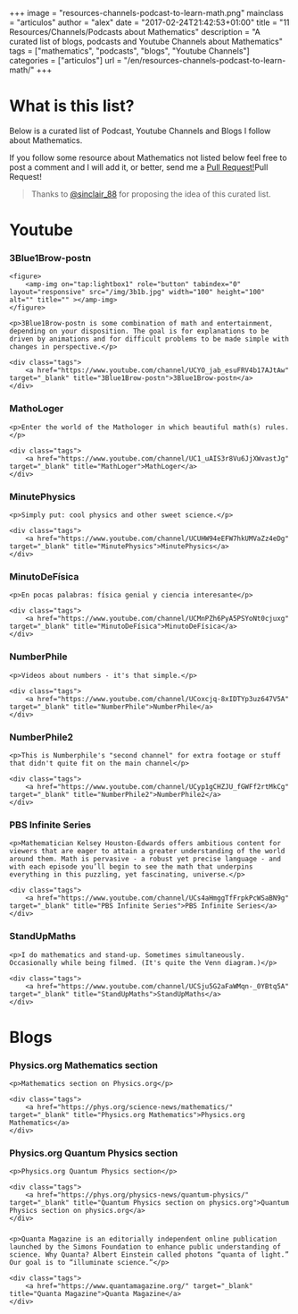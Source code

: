 +++
image = "resources-channels-podcast-to-learn-math.png"
mainclass = "articulos"
author = "alex"
date = "2017-02-24T21:42:53+01:00"
title = "11 Resources/Channels/Podcasts about Mathematics"
description = "A curated list of blogs, podcasts and Youtube Channels about Mathematics"
tags = ["mathematics", "podcasts", "blogs", "Youtube Channels"]
categories = ["articulos"]
url = "/en/resources-channels-podcast-to-learn-math/"
+++

# What is this list?

Below is a curated list of Podcast, Youtube Channels and Blogs I follow about Mathematics.

If you follow some resource about Mathematics not listed below feel free to post a comment and I will add it, or better, send me a <a href="https://github.com/algui91/algui91-hugo/edit/master/content/post/resources-channels-podcast-to-learn-math.en.md" target="_blank" title="Pull Request!">Pull Request!</a>Pull Request!

> Thanks to <a href="https://twitter.com/sinclair_88" target="_blank" title="@sinclair_88">@sinclair_88</a> for proposing the idea of this curated list.

# Youtube

<div class="row-post flex-grid">

<article class="box-item animate">
    <h3>3Blue1Brow-postn</h3>

    <figure>
        <amp-img on="tap:lightbox1" role="button" tabindex="0" layout="responsive" src="/img/3b1b.jpg" width="100" height="100" alt="" title="" ></amp-img>
    </figure>

    <p>3Blue1Brow-postn is some combination of math and entertainment, depending on your disposition. The goal is for explanations to be driven by animations and for difficult problems to be made simple with changes in perspective.</p>

    <div class="tags">
        <a href="https://www.youtube.com/channel/UCYO_jab_esuFRV4b17AJtAw" target="_blank" title="3Blue1Brow-postn">3Blue1Brow-postn</a>
    </div>
</article>

<article class="box-item animate">
    <h3>MathoLoger</h3>
    <figure>
        <amp-img on="tap:lightbox1" role="button" tabindex="0" layout="responsive" src="/img/mathologer.jpg" width="100" height="100"></amp-img>
    </figure>

    <p>Enter the world of the Mathologer in which beautiful math(s) rules.</p>

    <div class="tags">
        <a href="https://www.youtube.com/channel/UC1_uAIS3r8Vu6JjXWvastJg" target="_blank" title="MathLoger">MathLoger</a>
    </div>
</article>

<article class="box-item animate">
    <h3>MinutePhysics</h3>
    <figure>
        <amp-img on="tap:lightbox1" role="button" tabindex="0" layout="responsive" src="/img/minutephysics.jpg" width="100" height="100"></amp-img>
    </figure>

    <p>Simply put: cool physics and other sweet science.</p>

    <div class="tags">
        <a href="https://www.youtube.com/channel/UCUHW94eEFW7hkUMVaZz4eDg" target="_blank" title="MinutePhysics">MinutePhysics</a>
    </div>
</article>

<article class="box-item animate">
    <h3>MinutoDeFísica</h3>
    <figure>
        <amp-img on="tap:lightbox1" role="button" tabindex="0" layout="responsive" src="/img/MinutoDeFisica.jpg" width="100" height="100"></amp-img>
    </figure>

    <p>En pocas palabras: física genial y ciencia interesante</p>

    <div class="tags">
        <a href="https://www.youtube.com/channel/UCMnPZh6PyA5PSYoNt0cjuxg" target="_blank" title="MinutoDeFísica">MinutoDeFísica</a>
    </div>
</article>

<article class="box-item animate">
    <h3>NumberPhile</h3>
    <figure>
        <amp-img on="tap:lightbox1" role="button" tabindex="0" layout="responsive" src="/img/numberphile.jpg" width="100" height="100"></amp-img>
    </figure>

    <p>Videos about numbers - it's that simple.</p>

    <div class="tags">
        <a href="https://www.youtube.com/channel/UCoxcjq-8xIDTYp3uz647V5A" target="_blank" title="NumberPhile">NumberPhile</a>
    </div>
</article>

<article class="box-item animate">
    <h3>NumberPhile2</h3>
    <figure>
        <amp-img on="tap:lightbox1" role="button" tabindex="0" layout="responsive" src="/img/numberphile2.jpg" width="100" height="100"></amp-img>
    </figure>

    <p>This is Numberphile's "second channel" for extra footage or stuff that didn't quite fit on the main channel</p>

    <div class="tags">
        <a href="https://www.youtube.com/channel/UCyp1gCHZJU_fGWFf2rtMkCg" target="_blank" title="NumberPhile2">NumberPhile2</a>
    </div>
</article>

<article class="box-item animate">
    <h3>PBS Infinite Series</h3>
    <figure>
        <amp-img on="tap:lightbox1" role="button" tabindex="0" layout="responsive" src="/img/pbsinfiniteseries.jpg" width="100" height="100"></amp-img>
    </figure>

    <p>Mathematician Kelsey Houston-Edwards offers ambitious content for viewers that are eager to attain a greater understanding of the world around them. Math is pervasive - a robust yet precise language - and with each episode you’ll begin to see the math that underpins everything in this puzzling, yet fascinating, universe.</p>

    <div class="tags">
        <a href="https://www.youtube.com/channel/UCs4aHmggTfFrpkPcWSaBN9g" target="_blank" title="PBS Infinite Series">PBS Infinite Series</a>
    </div>
</article>

<article class="box-item animate">
    <h3>StandUpMaths</h3>
    <figure>
        <amp-img on="tap:lightbox1" role="button" tabindex="0" layout="responsive" src="/img/standupmaths.jpg" width="100" height="100"></amp-img>
    </figure>

    <p>I do mathematics and stand-up. Sometimes simultaneously. Occasionally while being filmed. (It's quite the Venn diagram.)</p>

    <div class="tags">
        <a href="https://www.youtube.com/channel/UCSju5G2aFaWMqn-_0YBtq5A" target="_blank" title="StandUpMaths">StandUpMaths</a>
    </div>
</article>

</div>

# Blogs

<div class="row-post flex-grid">

<article class="box-item animate">
    <h3>Physics.org Mathematics section</h3>
    <figure>
        <amp-img on="tap:lightbox1" role="button" tabindex="0" layout="responsive" src="/img/physics_math.jpg" width="100" height="100"></amp-img>
    </figure>

    <p>Mathematics section on Physics.org</p>

    <div class="tags">
        <a href="https://phys.org/science-news/mathematics/" target="_blank" title="Physics.org Mathematics">Physics.org Mathematics</a>
    </div>
</article>

<article class="box-item animate">
    <h3>Physics.org Quantum Physics section</h3>
    <figure>
        <amp-img on="tap:lightbox1" role="button" tabindex="0" layout="responsive" src="/img/physics_math.jpg" width="100" height="100"></amp-img>
    </figure>

    <p>Physics.org Quantum Physics section</p>

    <div class="tags">
        <a href="https://phys.org/physics-news/quantum-physics/" target="_blank" title="Quantum Physics section on physics.org">Quantum Physics section on physics.org</a>
    </div>
</article>

<article class="box-item animate">
    <h3></h3>
    <figure>
        <amp-img on="tap:lightbox1" role="button" tabindex="0" layout="responsive" src="/img/Quanta.jpg" width="100" height="100"></amp-img>
    </figure>

    <p>Quanta Magazine is an editorially independent online publication launched by the Simons Foundation to enhance public understanding of science. Why Quanta? Albert Einstein called photons “quanta of light.” Our goal is to “illuminate science.”</p>

    <div class="tags">
        <a href="https://www.quantamagazine.org/" target="_blank" title="Quanta Magazine">Quanta Magazine</a>
    </div>
</article>
</div>
